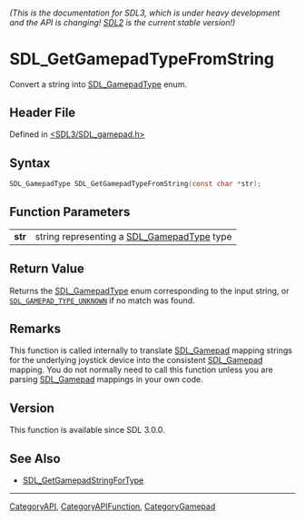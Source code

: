 ###### (This is the documentation for SDL3, which is under heavy development and the API is changing! [SDL2](https://wiki.libsdl.org/SDL2/) is the current stable version!)
# SDL_GetGamepadTypeFromString

Convert a string into [SDL_GamepadType](SDL_GamepadType) enum.

## Header File

Defined in [<SDL3/SDL_gamepad.h>](https://github.com/libsdl-org/SDL/blob/main/include/SDL3/SDL_gamepad.h)

## Syntax

```c
SDL_GamepadType SDL_GetGamepadTypeFromString(const char *str);

```

## Function Parameters

|             |                                                               |
| ----------- | ------------------------------------------------------------- |
| **str**     | string representing a [SDL_GamepadType](SDL_GamepadType) type |

## Return Value

Returns the [SDL_GamepadType](SDL_GamepadType) enum corresponding to the
input string, or [`SDL_GAMEPAD_TYPE_UNKNOWN`](SDL_GAMEPAD_TYPE_UNKNOWN) if
no match was found.

## Remarks

This function is called internally to translate [SDL_Gamepad](SDL_Gamepad)
mapping strings for the underlying joystick device into the consistent
[SDL_Gamepad](SDL_Gamepad) mapping. You do not normally need to call this
function unless you are parsing [SDL_Gamepad](SDL_Gamepad) mappings in your
own code.

## Version

This function is available since SDL 3.0.0.

## See Also

- [SDL_GetGamepadStringForType](SDL_GetGamepadStringForType)

----
[CategoryAPI](CategoryAPI), [CategoryAPIFunction](CategoryAPIFunction), [CategoryGamepad](CategoryGamepad)

